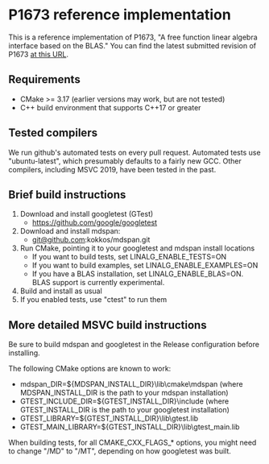 # P1673 reference implementation

This is a reference implementation of P1673,
"A free function linear algebra interface based on the BLAS."
You can find the latest submitted revision of P1673
[at this URL](https://wg21.link/p1673).

## Requirements

  - CMake >= 3.17 (earlier versions may work, but are not tested)
  - C++ build environment that supports C++17 or greater

## Tested compilers

We run github's automated tests on every pull request.
Automated tests use "ubuntu-latest",
which presumably defaults to a fairly new GCC.
Other compilers, including MSVC 2019, have been tested in the past.

## Brief build instructions

1. Download and install googletest (GTest)
   - https://github.com/google/googletest
2. Download and install mdspan:
   - git@github.com:kokkos/mdspan.git
3. Run CMake, pointing it to your googletest and mdspan install locations
   - If you want to build tests, set LINALG_ENABLE_TESTS=ON
   - If you want to build examples, set LINALG_ENABLE_EXAMPLES=ON
   - If you have a BLAS installation, set LINALG_ENABLE_BLAS=ON.
     BLAS support is currently experimental.
4. Build and install as usual
5. If you enabled tests, use "ctest" to run them

## More detailed MSVC build instructions

Be sure to build mdspan and googletest in the Release configuration before installing.

The following CMake options are known to work:

- mdspan_DIR=${MDSPAN_INSTALL_DIR}\lib\cmake\mdspan
  (where MDSPAN_INSTALL_DIR is the path to your mdspan installation)
- GTEST_INCLUDE_DIR=${GTEST_INSTALL_DIR}\include
  (where GTEST_INSTALL_DIR is the path to your googletest installation)
- GTEST_LIBRARY=${GTEST_INSTALL_DIR}\lib\gtest.lib
- GTEST_MAIN_LIBRARY=${GTEST_INSTALL_DIR}\lib\gtest_main.lib

When building tests, for all CMAKE_CXX_FLAGS_* options,
you might need to change "/MD" to "/MT", depending on how googletest was built.
